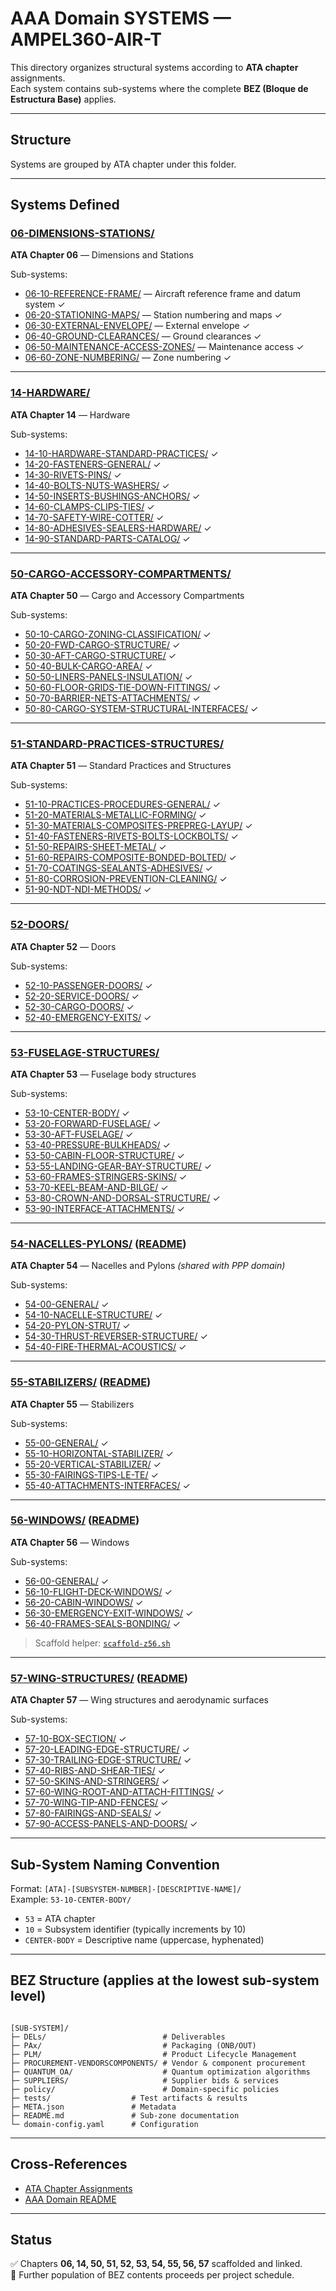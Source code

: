 # AAA Domain SYSTEMS — AMPEL360-AIR-T

This directory organizes structural systems according to **ATA chapter** assignments.  
Each system contains sub-systems where the complete **BEZ (Bloque de Estructura Base)** applies.

---

## Structure

Systems are grouped by ATA chapter under this folder.

---

## Systems Defined

### [06-DIMENSIONS-STATIONS/](./06-DIMENSIONS-STATIONS/)
**ATA Chapter 06** — Dimensions and Stations

Sub-systems:
- [06-10-REFERENCE-FRAME/](./06-DIMENSIONS-STATIONS/06-10-REFERENCE-FRAME/) — Aircraft reference frame and datum system ✓  
- [06-20-STATIONING-MAPS/](./06-DIMENSIONS-STATIONS/06-20-STATIONING-MAPS/) — Station numbering and maps ✓  
- [06-30-EXTERNAL-ENVELOPE/](./06-DIMENSIONS-STATIONS/06-30-EXTERNAL-ENVELOPE/) — External envelope ✓  
- [06-40-GROUND-CLEARANCES/](./06-DIMENSIONS-STATIONS/06-40-GROUND-CLEARANCES/) — Ground clearances ✓  
- [06-50-MAINTENANCE-ACCESS-ZONES/](./06-DIMENSIONS-STATIONS/06-50-MAINTENANCE-ACCESS-ZONES/) — Maintenance access ✓  
- [06-60-ZONE-NUMBERING/](./06-DIMENSIONS-STATIONS/06-60-ZONE-NUMBERING/) — Zone numbering ✓

---

### [14-HARDWARE/](./14-HARDWARE/)
**ATA Chapter 14** — Hardware

Sub-systems:
- [14-10-HARDWARE-STANDARD-PRACTICES/](./14-HARDWARE/14-10-HARDWARE-STANDARD-PRACTICES/) ✓  
- [14-20-FASTENERS-GENERAL/](./14-HARDWARE/14-20-FASTENERS-GENERAL/) ✓  
- [14-30-RIVETS-PINS/](./14-HARDWARE/14-30-RIVETS-PINS/) ✓  
- [14-40-BOLTS-NUTS-WASHERS/](./14-HARDWARE/14-40-BOLTS-NUTS-WASHERS/) ✓  
- [14-50-INSERTS-BUSHINGS-ANCHORS/](./14-HARDWARE/14-50-INSERTS-BUSHINGS-ANCHORS/) ✓  
- [14-60-CLAMPS-CLIPS-TIES/](./14-HARDWARE/14-60-CLAMPS-CLIPS-TIES/) ✓  
- [14-70-SAFETY-WIRE-COTTER/](./14-HARDWARE/14-70-SAFETY-WIRE-COTTER/) ✓  
- [14-80-ADHESIVES-SEALERS-HARDWARE/](./14-HARDWARE/14-80-ADHESIVES-SEALERS-HARDWARE/) ✓  
- [14-90-STANDARD-PARTS-CATALOG/](./14-HARDWARE/14-90-STANDARD-PARTS-CATALOG/) ✓

---

### [50-CARGO-ACCESSORY-COMPARTMENTS/](./50-CARGO-ACCESSORY-COMPARTMENTS/)
**ATA Chapter 50** — Cargo and Accessory Compartments

Sub-systems:
- [50-10-CARGO-ZONING-CLASSIFICATION/](./50-CARGO-ACCESSORY-COMPARTMENTS/50-10-CARGO-ZONING-CLASSIFICATION/) ✓  
- [50-20-FWD-CARGO-STRUCTURE/](./50-CARGO-ACCESSORY-COMPARTMENTS/50-20-FWD-CARGO-STRUCTURE/) ✓  
- [50-30-AFT-CARGO-STRUCTURE/](./50-CARGO-ACCESSORY-COMPARTMENTS/50-30-AFT-CARGO-STRUCTURE/) ✓  
- [50-40-BULK-CARGO-AREA/](./50-CARGO-ACCESSORY-COMPARTMENTS/50-40-BULK-CARGO-AREA/) ✓  
- [50-50-LINERS-PANELS-INSULATION/](./50-CARGO-ACCESSORY-COMPARTMENTS/50-50-LINERS-PANELS-INSULATION/) ✓  
- [50-60-FLOOR-GRIDS-TIE-DOWN-FITTINGS/](./50-CARGO-ACCESSORY-COMPARTMENTS/50-60-FLOOR-GRIDS-TIE-DOWN-FITTINGS/) ✓  
- [50-70-BARRIER-NETS-ATTACHMENTS/](./50-CARGO-ACCESSORY-COMPARTMENTS/50-70-BARRIER-NETS-ATTACHMENTS/) ✓  
- [50-80-CARGO-SYSTEM-STRUCTURAL-INTERFACES/](./50-CARGO-ACCESSORY-COMPARTMENTS/50-80-CARGO-SYSTEM-STRUCTURAL-INTERFACES/) ✓

---

### [51-STANDARD-PRACTICES-STRUCTURES/](./51-STANDARD-PRACTICES-STRUCTURES/)
**ATA Chapter 51** — Standard Practices and Structures

Sub-systems:
- [51-10-PRACTICES-PROCEDURES-GENERAL/](./51-STANDARD-PRACTICES-STRUCTURES/51-10-PRACTICES-PROCEDURES-GENERAL/) ✓  
- [51-20-MATERIALS-METALLIC-FORMING/](./51-STANDARD-PRACTICES-STRUCTURES/51-20-MATERIALS-METALLIC-FORMING/) ✓  
- [51-30-MATERIALS-COMPOSITES-PREPREG-LAYUP/](./51-STANDARD-PRACTICES-STRUCTURES/51-30-MATERIALS-COMPOSITES-PREPREG-LAYUP/) ✓  
- [51-40-FASTENERS-RIVETS-BOLTS-LOCKBOLTS/](./51-STANDARD-PRACTICES-STRUCTURES/51-40-FASTENERS-RIVETS-BOLTS-LOCKBOLTS/) ✓  
- [51-50-REPAIRS-SHEET-METAL/](./51-STANDARD-PRACTICES-STRUCTURES/51-50-REPAIRS-SHEET-METAL/) ✓  
- [51-60-REPAIRS-COMPOSITE-BONDED-BOLTED/](./51-STANDARD-PRACTICES-STRUCTURES/51-60-REPAIRS-COMPOSITE-BONDED-BOLTED/) ✓  
- [51-70-COATINGS-SEALANTS-ADHESIVES/](./51-STANDARD-PRACTICES-STRUCTURES/51-70-COATINGS-SEALANTS-ADHESIVES/) ✓  
- [51-80-CORROSION-PREVENTION-CLEANING/](./51-STANDARD-PRACTICES-STRUCTURES/51-80-CORROSION-PREVENTION-CLEANING/) ✓  
- [51-90-NDT-NDI-METHODS/](./51-STANDARD-PRACTICES-STRUCTURES/51-90-NDT-NDI-METHODS/) ✓

---

### [52-DOORS/](./52-DOORS/)
**ATA Chapter 52** — Doors

Sub-systems:
- [52-10-PASSENGER-DOORS/](./52-DOORS/52-10-PASSENGER-DOORS/) ✓  
- [52-20-SERVICE-DOORS/](./52-DOORS/52-20-SERVICE-DOORS/) ✓  
- [52-30-CARGO-DOORS/](./52-DOORS/52-30-CARGO-DOORS/) ✓  
- [52-40-EMERGENCY-EXITS/](./52-DOORS/52-40-EMERGENCY-EXITS/) ✓

---

### [53-FUSELAGE-STRUCTURES/](./53-FUSELAGE-STRUCTURES/)
**ATA Chapter 53** — Fuselage body structures

Sub-systems:
- [53-10-CENTER-BODY/](./53-FUSELAGE-STRUCTURES/53-10-CENTER-BODY/) ✓  
- [53-20-FORWARD-FUSELAGE/](./53-FUSELAGE-STRUCTURES/53-20-FORWARD-FUSELAGE/) ✓  
- [53-30-AFT-FUSELAGE/](./53-FUSELAGE-STRUCTURES/53-30-AFT-FUSELAGE/) ✓  
- [53-40-PRESSURE-BULKHEADS/](./53-FUSELAGE-STRUCTURES/53-40-PRESSURE-BULKHEADS/) ✓  
- [53-50-CABIN-FLOOR-STRUCTURE/](./53-FUSELAGE-STRUCTURES/53-50-CABIN-FLOOR-STRUCTURE/) ✓  
- [53-55-LANDING-GEAR-BAY-STRUCTURE/](./53-FUSELAGE-STRUCTURES/53-55-LANDING-GEAR-BAY-STRUCTURE/) ✓  
- [53-60-FRAMES-STRINGERS-SKINS/](./53-FUSELAGE-STRUCTURES/53-60-FRAMES-STRINGERS-SKINS/) ✓  
- [53-70-KEEL-BEAM-AND-BILGE/](./53-FUSELAGE-STRUCTURES/53-70-KEEL-BEAM-AND-BILGE/) ✓  
- [53-80-CROWN-AND-DORSAL-STRUCTURE/](./53-FUSELAGE-STRUCTURES/53-80-CROWN-AND-DORSAL-STRUCTURE/) ✓  
- [53-90-INTERFACE-ATTACHMENTS/](./53-FUSELAGE-STRUCTURES/53-90-INTERFACE-ATTACHMENTS/) ✓

---

### [54-NACELLES-PYLONS/](./54-NACELLES-PYLONS/) ([README](./54-NACELLES-PYLONS/README.md))
**ATA Chapter 54** — Nacelles and Pylons *(shared with PPP domain)*

Sub-systems:
- [54-00-GENERAL/](./54-NACELLES-PYLONS/54-00-GENERAL/) ✓  
- [54-10-NACELLE-STRUCTURE/](./54-NACELLES-PYLONS/54-10-NACELLE-STRUCTURE/) ✓  
- [54-20-PYLON-STRUT/](./54-NACELLES-PYLONS/54-20-PYLON-STRUT/) ✓  
- [54-30-THRUST-REVERSER-STRUCTURE/](./54-NACELLES-PYLONS/54-30-THRUST-REVERSER-STRUCTURE/) ✓  
- [54-40-FIRE-THERMAL-ACOUSTICS/](./54-NACELLES-PYLONS/54-40-FIRE-THERMAL-ACOUSTICS/) ✓

---

### [55-STABILIZERS/](./55-STABILIZERS/) ([README](./55-STABILIZERS/README.md))
**ATA Chapter 55** — Stabilizers

Sub-systems:
- [55-00-GENERAL/](./55-STABILIZERS/55-00-GENERAL/) ✓  
- [55-10-HORIZONTAL-STABILIZER/](./55-STABILIZERS/55-10-HORIZONTAL-STABILIZER/) ✓  
- [55-20-VERTICAL-STABILIZER/](./55-STABILIZERS/55-20-VERTICAL-STABILIZER/) ✓  
- [55-30-FAIRINGS-TIPS-LE-TE/](./55-STABILIZERS/55-30-FAIRINGS-TIPS-LE-TE/) ✓  
- [55-40-ATTACHMENTS-INTERFACES/](./55-STABILIZERS/55-40-ATTACHMENTS-INTERFACES/) ✓

---

### [56-WINDOWS/](./56-WINDOWS/) ([README](./56-WINDOWS/README.md))
**ATA Chapter 56** — Windows

Sub-systems:
- [56-00-GENERAL/](./56-WINDOWS/56-00-GENERAL/) ✓  
- [56-10-FLIGHT-DECK-WINDOWS/](./56-WINDOWS/56-10-FLIGHT-DECK-WINDOWS/) ✓  
- [56-20-CABIN-WINDOWS/](./56-WINDOWS/56-20-CABIN-WINDOWS/) ✓  
- [56-30-EMERGENCY-EXIT-WINDOWS/](./56-WINDOWS/56-30-EMERGENCY-EXIT-WINDOWS/) ✓  
- [56-40-FRAMES-SEALS-BONDING/](./56-WINDOWS/56-40-FRAMES-SEALS-BONDING/) ✓

> Scaffold helper: [`scaffold-z56.sh`](./scaffold-z56.sh)

---

### [57-WING-STRUCTURES/](./57-WING-STRUCTURES/) ([README](./57-WING-STRUCTURES/README.md))
**ATA Chapter 57** — Wing structures and aerodynamic surfaces

Sub-systems:
- [57-10-BOX-SECTION/](./57-WING-STRUCTURES/57-10-BOX-SECTION/) ✓  
- [57-20-LEADING-EDGE-STRUCTURE/](./57-WING-STRUCTURES/57-20-LEADING-EDGE-STRUCTURE/) ✓  
- [57-30-TRAILING-EDGE-STRUCTURE/](./57-WING-STRUCTURES/57-30-TRAILING-EDGE-STRUCTURE/) ✓  
- [57-40-RIBS-AND-SHEAR-TIES/](./57-WING-STRUCTURES/57-40-RIBS-AND-SHEAR-TIES/) ✓  
- [57-50-SKINS-AND-STRINGERS/](./57-WING-STRUCTURES/57-50-SKINS-AND-STRINGERS/) ✓  
- [57-60-WING-ROOT-AND-ATTACH-FITTINGS/](./57-WING-STRUCTURES/57-60-WING-ROOT-AND-ATTACH-FITTINGS/) ✓  
- [57-70-WING-TIP-AND-FENCES/](./57-WING-STRUCTURES/57-70-WING-TIP-AND-FENCES/) ✓  
- [57-80-FAIRINGS-AND-SEALS/](./57-WING-STRUCTURES/57-80-FAIRINGS-AND-SEALS/) ✓  
- [57-90-ACCESS-PANELS-AND-DOORS/](./57-WING-STRUCTURES/57-90-ACCESS-PANELS-AND-DOORS/) ✓

---

## Sub-System Naming Convention

Format: `[ATA]-[SUBSYSTEM-NUMBER]-[DESCRIPTIVE-NAME]/`  
Example: `53-10-CENTER-BODY/`

- `53` = ATA chapter  
- `10` = Subsystem identifier (typically increments by 10)  
- `CENTER-BODY` = Descriptive name (uppercase, hyphenated)

---

## BEZ Structure (applies at the lowest sub-system level)

```

[SUB-SYSTEM]/
├─ DELs/                          # Deliverables
├─ PAx/                           # Packaging (ONB/OUT)
├─ PLM/                           # Product Lifecycle Management
├─ PROCUREMENT-VENDORSCOMPONENTS/ # Vendor & component procurement
├─ QUANTUM_OA/                    # Quantum optimization algorithms
├─ SUPPLIERS/                     # Supplier bids & services
├─ policy/                        # Domain-specific policies
├─ tests/                  # Test artifacts & results
├─ META.json               # Metadata
├─ README.md               # Sub-zone documentation
└─ domain-config.yaml      # Configuration

```

---

## Cross-References

- [ATA Chapter Assignments](../../../1-DIMENSIONS/CANONICAL-TAXONOMY/ata-chapters.README.md)  
- [AAA Domain README](../README.md)

---

## Status

✅ Chapters **06, 14, 50, 51, 52, 53, 54, 55, 56, 57** scaffolded and linked.  
🚧 Further population of BEZ contents proceeds per project schedule.
```

